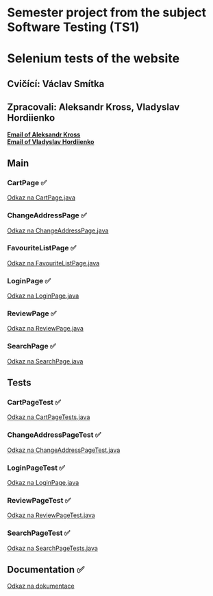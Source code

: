 # Semester project from the subject Software Testing (TS1)
# Selenium tests of the website

## Cvičící: Václav Smítka
## Zpracovali: Aleksandr Kross, Vladyslav Hordiienko  
[**Email of Aleksandr Kross**](<krossale@fel.czut.cz>) <br>
[**Email of Vladyslav Hordiienko**](<hordivla@fel.cvut.cz>) <br>


## Main


### CartPage ✅
[Odkaz na CartPage.java ](https://gitlab.fel.cvut.cz/krossale/ts1_sp/-/blob/main/src/main/java/cz/cvut/fel/ts1/CartPage.java)


### ChangeAddressPage ✅
[Odkaz na ChangeAddressPage.java ](https://gitlab.fel.cvut.cz/krossale/ts1_sp/-/blob/main/src/main/java/cz/cvut/fel/ts1/ChangeAddressPage.java)


### FavouriteListPage ✅
[Odkaz na FavouriteListPage.java ](https://gitlab.fel.cvut.cz/krossale/ts1_sp/-/blob/main/src/main/java/cz/cvut/fel/ts1/FavouriteListPage.java)


### LoginPage ✅
[Odkaz na LoginPage.java ](https://gitlab.fel.cvut.cz/krossale/ts1_sp/-/blob/main/src/main/java/cz/cvut/fel/ts1/LoginPage.java)


### ReviewPage ✅
[Odkaz na ReviewPage.java ](https://gitlab.fel.cvut.cz/krossale/ts1_sp/-/blob/main/src/main/java/cz/cvut/fel/ts1/ReviewPage.java)


### SearchPage ✅
[Odkaz na SearchPage.java ](https://gitlab.fel.cvut.cz/krossale/ts1_sp/-/blob/main/src/main/java/cz/cvut/fel/ts1/SearchPage.java)


## Tests

### CartPageTest ✅
[Odkaz na CartPageTests.java ](https://gitlab.fel.cvut.cz/krossale/ts1_sp/-/blob/main/src/test/java/cz/cvut/fel/ts1/CartPageTest.java)


### ChangeAddressPageTest ✅
[Odkaz na ChangeAddressPageTest.java ](https://gitlab.fel.cvut.cz/krossale/ts1_sp/-/blob/main/src/test/java/cz/cvut/fel/ts1/ChangeAddressPageTest.java)


### LoginPageTest ✅
[Odkaz na LoginPage.java ](https://gitlab.fel.cvut.cz/krossale/ts1_sp/-/blob/main/src/test/java/cz/cvut/fel/ts1/LoginPageTest.java)


### ReviewPageTest ✅
[Odkaz na ReviewPageTest.java ](https://gitlab.fel.cvut.cz/krossale/ts1_sp/-/blob/main/src/test/java/cz/cvut/fel/ts1/ReviewPageTest.java)


### SearchPageTest ✅
[Odkaz na SearchPageTests.java ](https://gitlab.fel.cvut.cz/krossale/ts1_sp/-/blob/main/src/test/java/cz/cvut/fel/ts1/SearchPageTest.java)






## Documentation ✅ 
[Odkaz na dokumentace](https://gitlab.fel.cvut.cz/krossale/ts1_sp/-/blob/main/docs/ts1-sp.pdf)


